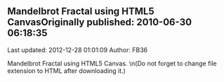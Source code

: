 ## Mandelbrot Fractal using HTML5 CanvasOriginally published: 2010-06-30 06:18:35 
Last updated: 2012-12-28 01:01:09 
Author: FB36  
 
Mandelbrot Fractal using HTML5 Canvas.\n(Do not forget to change file extension to HTML after downloading it.)